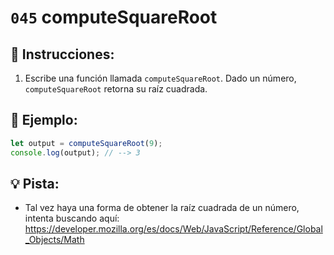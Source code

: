 # `045` computeSquareRoot

## 📝 Instrucciones:

1. Escribe una función llamada `computeSquareRoot`. Dado un número, `computeSquareRoot` retorna su raíz cuadrada.

## 📎 Ejemplo:

```Javascript
let output = computeSquareRoot(9);
console.log(output); // --> 3
```

## 💡 Pista:

+ Tal vez haya una forma de obtener la raíz cuadrada de un número, intenta buscando aquí: https://developer.mozilla.org/es/docs/Web/JavaScript/Reference/Global_Objects/Math
